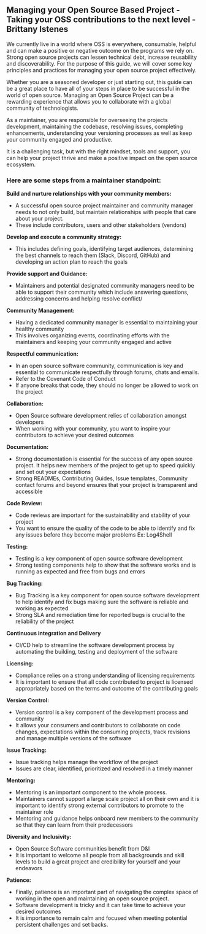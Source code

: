 ## Managing your Open Source Based Project - Taking your OSS contributions to the next level - Brittany Istenes 

We currently live in a world where OSS is everywhere, consumable, helpful and can make a positive or negative outcome on the programs we rely on.  Strong open source projects can lessen technical debt, increase reusability and discoverability.  For the purpose of this guide, we will cover some key principles and practices for managing your open source project effectively.

Whether you are a seasoned developer or just starting out, this guide can be a great place to have all of your steps in place to be successful in the world of open source. Managing an Open Source Project can be a rewarding experience that allows you to collaborate with a global community of technologists.

As a maintainer, you are responsible for overseeing the projects development, maintaining the codebase, resolving issues, completing enhancements, understanding your versioning processes as well as keep your community engaged and productive. 

It is a challenging task, but with the right mindset, tools and support, you can help your project thrive and make a positive impact on the open source ecosystem. 



### Here are some steps from a maintainer standpoint:

**Build and nurture relationships with your community members:**
- A successful open source project maintainer and community manager needs to not only build, but maintain relationships with people that care about your project. 
- These include contributors, users and other stakeholders (vendors)

**Develop and execute a community strategy:**
- This includes defining goals, identifying target audiences, determining the best channels to reach them (Slack, Discord, GitHub) and developing an action plan to reach the goals 

**Provide support and Guidance:**
- Maintainers and potential designated community managers need to be able to support their community which include answering questions, addressing concerns and helping resolve conflict/

**Community Management:**
- Having a dedicated community manager is essential to maintaining your healthy community 
- This involves organizing events, coordinating efforts with the maintainers and keeping your community engaged and active

**Respectful communication:**
- In an open source software community, communication is key and essential to communicate respectfully through forums, chats and emails. 
- Refer to the Covenant Code of Conduct 
- If anyone breaks that code, they should no longer be allowed to work on the project 

**Collaboration:**
- Open Source software development relies of collaboration amongst developers 
- When working with your community, you want to inspire your contributors to achieve your desired outcomes 

**Documentation:**
- Strong documentation is essential for the success of any open source project.  It helps new members of the project to get up to speed quickly and set out your expectations 
- Strong READMEs, Contributing Guides, Issue templates, Community contact forums and beyond ensures that your project is transparent and accessible 

**Code Review:**
- Code reviews are important for the sustainability and stability of your project
- You want to ensure the quality of the code to be able to identify and fix any issues before they become major problems Ex: Log4Shell 

**Testing:**
- Testing is a key component of open source software development 
- Strong testing components help to show that the software works and is running as expected and free from bugs and errors

**Bug Tracking:**
- Bug Tracking is a key component for open source software development to help identify and fix bugs making sure the software is reliable and working as expected 
- Strong SLA and remediation time for reported bugs is crucial to the reliability of the project 

**Continuous integration and Delivery**
- CI/CD help to streamline the software development process by automating the building, testing and deployment of the software 

**Licensing:**
- Compliance relies on a strong understanding of licensing requirements 
- It is important to ensure that all code contributed to project is licensed appropriately based on the terms and outcome of the contributing goals 

**Version Control:**
- Version control is a key component of the development process and community 
- It allows your consumers and contributors to collaborate on code changes, expectations within the consuming projects, track revisions and manage multiple versions of the software 

**Issue Tracking:**
- Issue tracking helps manage the workflow of the project 
- Issues are clear, identified, prioritized and resolved in a timely manner

**Mentoring:**
- Mentoring is an important component to the whole process. 
- Maintainers cannot support a large scale project all on their own and it is important to identify strong external contributors to promote to the maintainer role
- Mentoring and guidance helps onboard new members to the community so that they can learn from their predecessors 

**Diversity and Inclusivity:**
- Open Source Software communities benefit from D&I
- It is important to welcome all people from all backgrounds and skill levels to build a great project and credibility for yourself and your endeavors 

**Patience:**
- Finally, patience is an important part of navigating the complex space of working in the open and maintaining an open source project.  
- Software development is tricky and it can take time to achieve your desired outcomes
- It is importance to remain calm and focused when meeting potential persistent challenges and set backs.  
